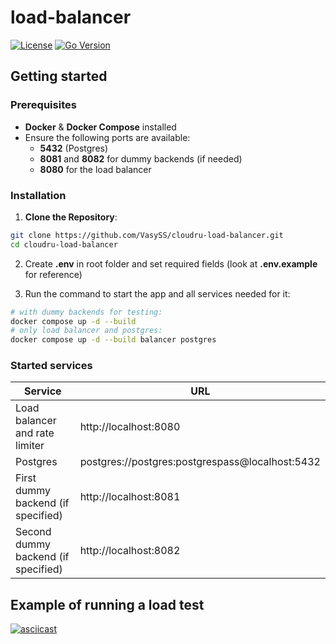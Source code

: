 # load-balancer

[![License](https://img.shields.io/github/license/vasyss/cloudru-load-balancer)](LICENSE)
[![Go Version](https://img.shields.io/github/go-mod/go-version/vasyss/segoya-backend)](go.mod)

## Getting started

### Prerequisites

- **Docker** & **Docker Compose** installed
- Ensure the following ports are available:
  - **5432** (Postgres)
  - **8081** and **8082** for dummy backends (if needed)
  - **8080** for the load balancer

### Installation

1. **Clone the Repository**:

```sh
git clone https://github.com/VasySS/cloudru-load-balancer.git
cd cloudru-load-balancer
```

2. Create **.env** in root folder and set required fields (look at **.env.example** for reference)

3. Run the command to start the app and all services needed for it:

```sh
# with dummy backends for testing:
docker compose up -d --build
# only load balancer and postgres:
docker compose up -d --build balancer postgres
```

### Started services

| Service                             | URL                                             |
| ----------------------------------- | ----------------------------------------------- |
| Load balancer and rate limiter      | http://localhost:8080                           |
| Postgres                            | postgres://postgres:postgrespass@localhost:5432 |
| First dummy backend (if specified)  | http://localhost:8081                           |
| Second dummy backend (if specified) | http://localhost:8082                           |

## Example of running a load test

[![asciicast](https://asciinema.org/a/FQjXm3NFjJ61Nhb1pmsYw7FOr.svg)](https://asciinema.org/a/FQjXm3NFjJ61Nhb1pmsYw7FOr)
